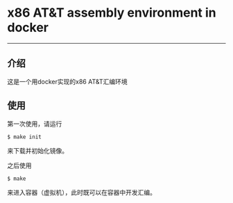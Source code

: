 # x86 AT&T assembly environment in docker

---

## 介绍

这是一个用docker实现的x86 AT&T汇编环境

## 使用

第一次使用，请运行

```
$ make init
```

来下载并初始化镜像。

之后使用

```
$ make
```

来进入容器（虚拟机），此时既可以在容器中开发汇编。